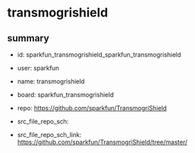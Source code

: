 # transmogrishield
 
## summary 
* id: sparkfun_transmogrishield_sparkfun_transmogrishield
* user: sparkfun
* name: transmogrishield
* board: sparkfun_transmogrishield
* repo: https://github.com/sparkfun/TransmogriShield



* src_file_repo_sch: 
* src_file_repo_sch_link: https://github.com/sparkfun/TransmogriShield/tree/master/






